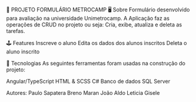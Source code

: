 📝 PROJETO FORMULÁRIO METROCAMP 🖥️ Sobre Formulário desenvolvido para avaliação na universidade Unimetrocamp. A Aplicação faz as operações de CRUD no projeto ou seja: Cria, exibe, atualiza e deleta as tarefas.

🕹️ Features Inscreve o aluno Edita os dados dos alunos inscritos Deleta o aluno inscrito

🧰 Tecnologias As seguintes ferramentas foram usadas na construção do projeto:

Angular/TypeScript HTML & SCSS C# Banco de dados SQL Server

Autores: Paulo Sapatera Breno Maran João Aldo Leticia Gisele
